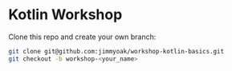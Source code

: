 # Kotlin Workshop

Clone this repo and create your own branch:
```bash
git clone git@github.com:jimmyoak/workshop-kotlin-basics.git
git checkout -b workshop-<your_name>
```